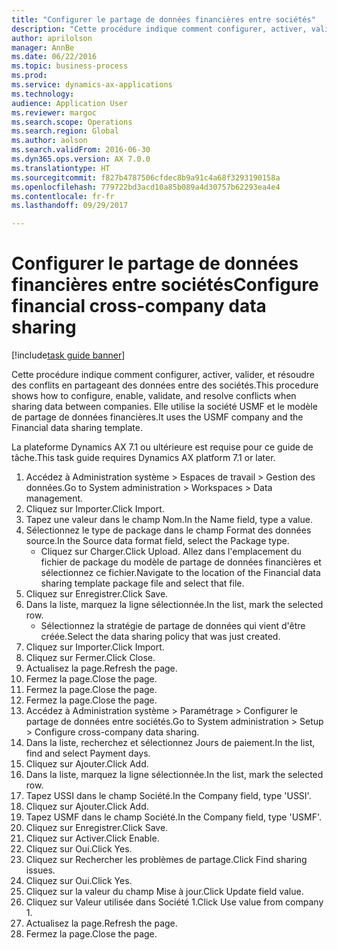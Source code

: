 ```yaml
--- 
title: "Configurer le partage de données financières entre sociétés"
description: "Cette procédure indique comment configurer, activer, valider, et résoudre des conflits en partageant des données entre des sociétés."
author: aprilolson
manager: AnnBe
ms.date: 06/22/2016
ms.topic: business-process
ms.prod: 
ms.service: dynamics-ax-applications
ms.technology: 
audience: Application User
ms.reviewer: margoc
ms.search.scope: Operations
ms.search.region: Global
ms.author: aolson
ms.search.validFrom: 2016-06-30
ms.dyn365.ops.version: AX 7.0.0
ms.translationtype: HT
ms.sourcegitcommit: f827b4787506cfdec8b9a91c4a68f3293190158a
ms.openlocfilehash: 779722bd3acd10a85b089a4d30757b62293ea4e4
ms.contentlocale: fr-fr
ms.lasthandoff: 09/29/2017

---
```

# <a name="configure-financial-cross-company-data-sharing"></a><span data-ttu-id="8acba-103">Configurer le partage de données financières entre sociétés</span><span class="sxs-lookup"><span data-stu-id="8acba-103">Configure financial cross-company data sharing</span></span>

[!include[task guide banner](../../includes/task-guide-banner.md)]

<span data-ttu-id="8acba-104">Cette procédure indique comment configurer, activer, valider, et résoudre des conflits en partageant des données entre des sociétés.</span><span class="sxs-lookup"><span data-stu-id="8acba-104">This procedure shows how to configure, enable, validate, and resolve conflicts when sharing data between companies.</span></span> <span data-ttu-id="8acba-105">Elle utilise la société USMF et le modèle de partage de données financières.</span><span class="sxs-lookup"><span data-stu-id="8acba-105">It uses the USMF company and the Financial data sharing template.</span></span>



<span data-ttu-id="8acba-106">La plateforme Dynamics AX 7.1 ou ultérieure est requise pour ce guide de tâche.</span><span class="sxs-lookup"><span data-stu-id="8acba-106">This task guide requires Dynamics AX platform 7.1 or later.</span></span>

1. <span data-ttu-id="8acba-107">Accédez à Administration système > Espaces de travail > Gestion des données.</span><span class="sxs-lookup"><span data-stu-id="8acba-107">Go to System administration > Workspaces > Data management.</span></span>
2. <span data-ttu-id="8acba-108">Cliquez sur Importer.</span><span class="sxs-lookup"><span data-stu-id="8acba-108">Click Import.</span></span>
3. <span data-ttu-id="8acba-109">Tapez une valeur dans le champ Nom.</span><span class="sxs-lookup"><span data-stu-id="8acba-109">In the Name field, type a value.</span></span>
4. <span data-ttu-id="8acba-110">Sélectionnez le type de package dans le champ Format des données source.</span><span class="sxs-lookup"><span data-stu-id="8acba-110">In the Source data format field, select the Package type.</span></span>
    * <span data-ttu-id="8acba-111">Cliquez sur Charger.</span><span class="sxs-lookup"><span data-stu-id="8acba-111">Click Upload.</span></span> <span data-ttu-id="8acba-112">Allez dans l'emplacement du fichier de package du modèle de partage de données financières et sélectionnez ce fichier.</span><span class="sxs-lookup"><span data-stu-id="8acba-112">Navigate to the location of the Financial data sharing template package file and select that file.</span></span>  
5. <span data-ttu-id="8acba-113">Cliquez sur Enregistrer.</span><span class="sxs-lookup"><span data-stu-id="8acba-113">Click Save.</span></span>
6. <span data-ttu-id="8acba-114">Dans la liste, marquez la ligne sélectionnée.</span><span class="sxs-lookup"><span data-stu-id="8acba-114">In the list, mark the selected row.</span></span>
    * <span data-ttu-id="8acba-115">Sélectionnez la stratégie de partage de données qui vient d'être créée.</span><span class="sxs-lookup"><span data-stu-id="8acba-115">Select the data sharing policy that was just created.</span></span>  
7. <span data-ttu-id="8acba-116">Cliquez sur Importer.</span><span class="sxs-lookup"><span data-stu-id="8acba-116">Click Import.</span></span>
8. <span data-ttu-id="8acba-117">Cliquez sur Fermer.</span><span class="sxs-lookup"><span data-stu-id="8acba-117">Click Close.</span></span>
9. <span data-ttu-id="8acba-118">Actualisez la page.</span><span class="sxs-lookup"><span data-stu-id="8acba-118">Refresh the page.</span></span>
10. <span data-ttu-id="8acba-119">Fermez la page.</span><span class="sxs-lookup"><span data-stu-id="8acba-119">Close the page.</span></span>
11. <span data-ttu-id="8acba-120">Fermez la page.</span><span class="sxs-lookup"><span data-stu-id="8acba-120">Close the page.</span></span>
12. <span data-ttu-id="8acba-121">Fermez la page.</span><span class="sxs-lookup"><span data-stu-id="8acba-121">Close the page.</span></span>
13. <span data-ttu-id="8acba-122">Accédez à Administration système > Paramétrage > Configurer le partage de données entre sociétés.</span><span class="sxs-lookup"><span data-stu-id="8acba-122">Go to System administration > Setup > Configure cross-company data sharing.</span></span>
14. <span data-ttu-id="8acba-123">Dans la liste, recherchez et sélectionnez Jours de paiement.</span><span class="sxs-lookup"><span data-stu-id="8acba-123">In the list, find and select Payment days.</span></span>
15. <span data-ttu-id="8acba-124">Cliquez sur Ajouter.</span><span class="sxs-lookup"><span data-stu-id="8acba-124">Click Add.</span></span>
16. <span data-ttu-id="8acba-125">Dans la liste, marquez la ligne sélectionnée.</span><span class="sxs-lookup"><span data-stu-id="8acba-125">In the list, mark the selected row.</span></span>
17. <span data-ttu-id="8acba-126">Tapez USSI dans le champ Société.</span><span class="sxs-lookup"><span data-stu-id="8acba-126">In the Company field, type 'USSI'.</span></span>
18. <span data-ttu-id="8acba-127">Cliquez sur Ajouter.</span><span class="sxs-lookup"><span data-stu-id="8acba-127">Click Add.</span></span>
19. <span data-ttu-id="8acba-128">Tapez USMF dans le champ Société.</span><span class="sxs-lookup"><span data-stu-id="8acba-128">In the Company field, type 'USMF'.</span></span>
20. <span data-ttu-id="8acba-129">Cliquez sur Enregistrer.</span><span class="sxs-lookup"><span data-stu-id="8acba-129">Click Save.</span></span>
21. <span data-ttu-id="8acba-130">Cliquez sur Activer.</span><span class="sxs-lookup"><span data-stu-id="8acba-130">Click Enable.</span></span>
22. <span data-ttu-id="8acba-131">Cliquez sur Oui.</span><span class="sxs-lookup"><span data-stu-id="8acba-131">Click Yes.</span></span>
23. <span data-ttu-id="8acba-132">Cliquez sur Rechercher les problèmes de partage.</span><span class="sxs-lookup"><span data-stu-id="8acba-132">Click Find sharing issues.</span></span>
24. <span data-ttu-id="8acba-133">Cliquez sur Oui.</span><span class="sxs-lookup"><span data-stu-id="8acba-133">Click Yes.</span></span>
25. <span data-ttu-id="8acba-134">Cliquez sur la valeur du champ Mise à jour.</span><span class="sxs-lookup"><span data-stu-id="8acba-134">Click Update field value.</span></span>
26. <span data-ttu-id="8acba-135">Cliquez sur Valeur utilisée dans Société 1.</span><span class="sxs-lookup"><span data-stu-id="8acba-135">Click Use value from company 1.</span></span>
27. <span data-ttu-id="8acba-136">Actualisez la page.</span><span class="sxs-lookup"><span data-stu-id="8acba-136">Refresh the page.</span></span>
28. <span data-ttu-id="8acba-137">Fermez la page.</span><span class="sxs-lookup"><span data-stu-id="8acba-137">Close the page.</span></span>



